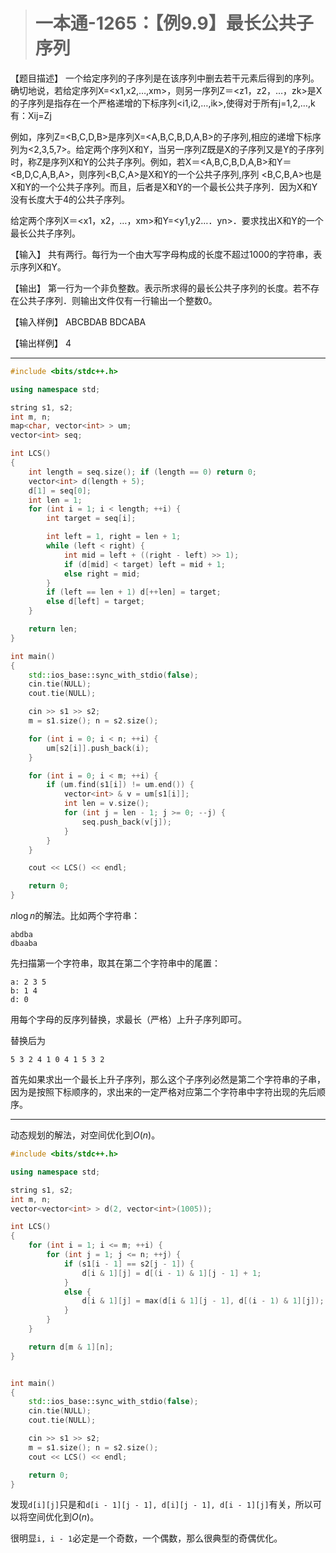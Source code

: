 > # 一本通-1265：【例9.9】最长公共子序列

【题目描述】
一个给定序列的子序列是在该序列中删去若干元素后得到的序列。确切地说，若给定序列X=<x1,x2,…,xm>，则另一序列Z＝<z1，z2，…，zk>是X的子序列是指存在一个严格递增的下标序列<i1,i2,…,ik>,使得对于所有j=1,2,…,k有：Xij=Zj

例如，序列Z=<B,C,D,B>是序列X=<A,B,C,B,D,A,B>的子序列,相应的递增下标序列为<2,3,5,7>。给定两个序列X和Y，当另一序列Z既是X的子序列又是Y的子序列时，称Z是序列X和Y的公共子序列。例如，若X＝<A,B,C,B,D,A,B>和Y＝<B,D,C,A,B,A>，则序列<B,C,A>是X和Y的一个公共子序列,序列 <B,C,B,A>也是X和Y的一个公共子序列。而且，后者是X和Y的一个最长公共子序列．因为X和Y没有长度大于4的公共子序列。

给定两个序列X＝<x1，x2，…，xm>和Y=<y1,y2…．yn>．要求找出X和Y的一个最长公共子序列。

【输入】
共有两行。每行为一个由大写字母构成的长度不超过1000的字符串，表示序列X和Y。

【输出】
第一行为一个非负整数。表示所求得的最长公共子序列的长度。若不存在公共子序列．则输出文件仅有一行输出一个整数0。

【输入样例】
ABCBDAB
BDCABA

【输出样例】
4

-----

```c++
#include <bits/stdc++.h>

using namespace std;

string s1, s2;
int m, n;
map<char, vector<int> > um;
vector<int> seq;

int LCS()
{
	int length = seq.size(); if (length == 0) return 0;
	vector<int> d(length + 5);
	d[1] = seq[0];
	int len = 1;
	for (int i = 1; i < length; ++i) {
		int target = seq[i];

		int left = 1, right = len + 1;
		while (left < right) {
			int mid = left + ((right - left) >> 1);
			if (d[mid] < target) left = mid + 1;
			else right = mid;
		}
		if (left == len + 1) d[++len] = target;
		else d[left] = target;
	}

	return len;
}

int main()
{
	std::ios_base::sync_with_stdio(false);
	cin.tie(NULL);
	cout.tie(NULL);

	cin >> s1 >> s2;
	m = s1.size(); n = s2.size();

	for (int i = 0; i < n; ++i) {
		um[s2[i]].push_back(i);
	}

	for (int i = 0; i < m; ++i) {
		if (um.find(s1[i]) != um.end()) {
			vector<int> & v = um[s1[i]];
			int len = v.size();
			for (int j = len - 1; j >= 0; --j) {
				seq.push_back(v[j]);
			}
		}
	}

	cout << LCS() << endl;

	return 0;
}
```

$n \log n$的解法。比如两个字符串：

```
abdba
dbaaba
```

先扫描第一个字符串，取其在第二个字符串中的尾置：

```
a: 2 3 5 
b: 1 4
d: 0
```

用每个字母的反序列替换，求最长（严格）上升子序列即可。

替换后为

```
5 3 2 4 1 0 4 1 5 3 2
```

首先如果求出一个最长上升子序列，那么这个子序列必然是第二个字符串的子串，因为是按照下标顺序的，求出来的一定严格对应第二个字符串中字符出现的先后顺序。

-----

动态规划的解法，对空间优化到$O(n)$。

```c++
#include <bits/stdc++.h>

using namespace std;

string s1, s2;
int m, n;
vector<vector<int> > d(2, vector<int>(1005));

int LCS()
{
	for (int i = 1; i <= m; ++i) {
		for (int j = 1; j <= n; ++j) {
			if (s1[i - 1] == s2[j - 1]) {
				d[i & 1][j] = d[(i - 1) & 1][j - 1] + 1; 
			}
			else {
				d[i & 1][j] = max(d[i & 1][j - 1], d[(i - 1) & 1][j]);
			}
		}
	}

	return d[m & 1][n];
}


int main()
{
	std::ios_base::sync_with_stdio(false);
	cin.tie(NULL);
	cout.tie(NULL);

	cin >> s1 >> s2;
	m = s1.size(); n = s2.size();
	cout << LCS() << endl;

	return 0;
}
```

发现`d[i][j]`只是和`d[i - 1][j - 1], d[i][j - 1], d[i - 1][j]`有关，所以可以将空间优化到$O(n)$。

很明显`i, i - 1`必定是一个奇数，一个偶数，那么很典型的奇偶优化。